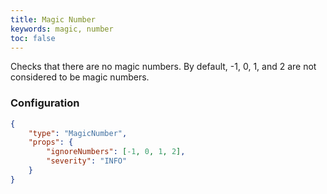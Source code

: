 ```yaml
---
title: Magic Number
keywords: magic, number
toc: false
---
```


Checks that there are no magic numbers. By default, -1, 0, 1, and 2 are not considered to be magic numbers.

### Configuration

```json
{
    "type": "MagicNumber",
    "props": {
        "ignoreNumbers": [-1, 0, 1, 2],
        "severity": "INFO"
    }
}
```